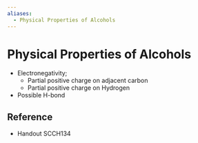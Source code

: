 ```yaml
---
aliases:
  - Physical Properties of Alcohols
---
```


# Physical Properties of Alcohols

- Electronegativity;
	- Partial positive charge on adjacent carbon
	- Partial positive charge on Hydrogen
- Possible H-bond

## Reference

- Handout SCCH134
